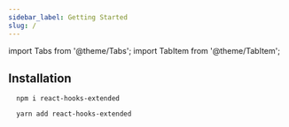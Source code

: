 ```yaml
---
sidebar_label: Getting Started
slug: /
---
```


<head>
<title>Custom Hooks ❤ | React Hooks Extended</title>
<meta name="title" content="Custom Hooks ❤ | React Hooks Extended"/>
<meta name="description" content="A strong typed declarative hooks for humans 🐱‍👤"/>

<meta property="og:type" content="website"/>
<meta property="og:url" content="https://momensherif.github.io/react-hooks-extended/"/>
<meta property="og:title" content="Custom Hooks ❤ | React Hooks Extended"/>
<meta property="og:description" content="A strong typed declarative hooks for humans 🐱‍👤"/>
<meta property="og:image" content="https://i.morioh.com/2019/11/11/5ffab449766d.jpg"/>

<meta property="twitter:card" content="summary_large_image"/>
<meta property="twitter:url" content="https://momensherif.github.io/react-hooks-extended/"/>
<meta property="twitter:title" content="Custom Hooks ❤ | React Hooks Extended"/>
<meta property="twitter:description" content="A strong typed declarative hooks for humans 🐱‍👤"/>
<meta property="twitter:image" content="https://i.morioh.com/2019/11/11/5ffab449766d.jpg"/>
</head>

import Tabs from '@theme/Tabs';
import TabItem from '@theme/TabItem';

## Installation

<Tabs>
  <TabItem value="npm" label="npm">

```shell
  npm i react-hooks-extended
```

  </TabItem>
  <TabItem value="yarn" label="yarn">

```shell
  yarn add react-hooks-extended
```

  </TabItem>
</Tabs>

